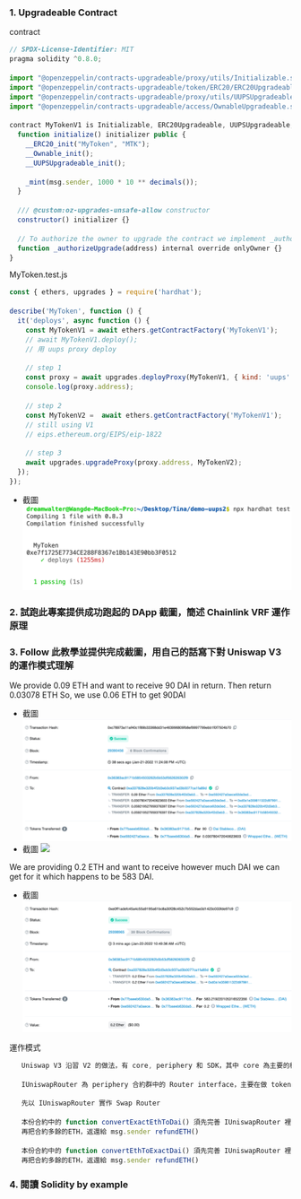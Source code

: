 ### 1. Upgradeable Contract
contract
```js
// SPDX-License-Identifier: MIT
pragma solidity ^0.8.0;

import "@openzeppelin/contracts-upgradeable/proxy/utils/Initializable.sol";
import "@openzeppelin/contracts-upgradeable/token/ERC20/ERC20Upgradeable.sol";
import "@openzeppelin/contracts-upgradeable/proxy/utils/UUPSUpgradeable.sol";
import "@openzeppelin/contracts-upgradeable/access/OwnableUpgradeable.sol";

contract MyTokenV1 is Initializable, ERC20Upgradeable, UUPSUpgradeable, OwnableUpgradeable {
  function initialize() initializer public {
    __ERC20_init("MyToken", "MTK");
    __Ownable_init();
    __UUPSUpgradeable_init();

    _mint(msg.sender, 1000 * 10 ** decimals());
  }

  /// @custom:oz-upgrades-unsafe-allow constructor
  constructor() initializer {}

  // To authorize the owner to upgrade the contract we implement _authorizeUpgrade with the onlyOwner modifier.
  function _authorizeUpgrade(address) internal override onlyOwner {}
}
```
MyToken.test.js
```js
const { ethers, upgrades } = require('hardhat');

describe('MyToken', function () {
  it('deploys', async function () {
    const MyTokenV1 = await ethers.getContractFactory('MyTokenV1');
    // await MyTokenV1.deploy();
    // 用 uups proxy deploy

    // step 1
    const proxy = await upgrades.deployProxy(MyTokenV1, { kind: 'uups' });  
    console.log(proxy.address);

    // step 2
    const MyTokenV2 =  await ethers.getContractFactory('MyTokenV1');
    // still using V1
    // eips.ethereum.org/EIPS/eip-1822

    // step 3
    await upgrades.upgradeProxy(proxy.address, MyTokenV2);
  });
});
```

   - 截圖 ![](./uups_1.png)

### 2. 試跑此專案提供成功跑起的 DApp 截圖，簡述 Chainlink VRF 運作原理


### 3. Follow 此教學並提供完成截圖，用自己的話寫下對 Uniswap V3 的運作模式理解
   We provide 0.09 ETH and want to receive 90 DAI in return.
   Then return 0.03078 ETH
   So, we use 0.06 ETH to get 90DAI
   - 截圖 ![](./exactInput.png)
   - 截圖 ![](./exactInput_Metamask.png)

   We are providing 0.2 ETH and want to receive however much DAI we can get for it which happens to be 583 DAI.
   - 截圖 ![](./exactOutput.png)

   運作模式
```js
   Uniswap V3 沿習 V2 的做法，有 core, periphery 和 SDK，其中 core 為主要的核心合約群，periphery為輔助合約群，幫助前端存取 Core 合約，也就是這題作業所練習到的部份

   IUniswapRouter 為 periphery 合約群中的 Router interface，主要在做 token swapping function，在本題中，須完全實作其所有 function

   先以 IUniswapRouter 實作 Swap Router

   本份合約中的 function convertExactEthToDai() 須先完善 IUniswapRouter 裡的 struct ExactInputSingleParams 參數設置，做為 exactInputSingle 函數的 parameter，再實例化 exactInputSingle
   再把合約多餘的ETH，返還給 msg.sender refundETH()

   本份合約中的 function convertEthToExactDai() 須先完善 IUniswapRouter 裡的 struct ExactOutputSingleParams 參數設置，做為 exactOutputSingle 函數的 parameter，再實例化 exactOutputSingle
   再把合約多餘的ETH，返還給 msg.sender refundETH()
```

### 4. 閱讀 Solidity by example
